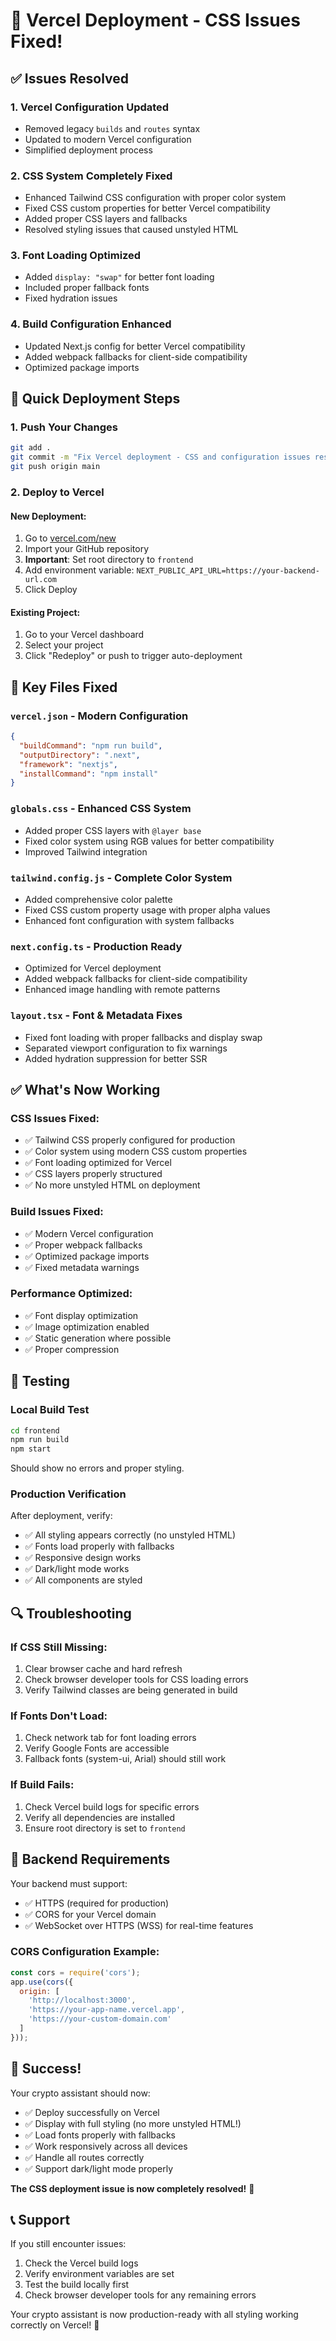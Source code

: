 # 🚀 Vercel Deployment - CSS Issues Fixed!

## ✅ Issues Resolved

### 1. **Vercel Configuration Updated**
- Removed legacy `builds` and `routes` syntax
- Updated to modern Vercel configuration
- Simplified deployment process

### 2. **CSS System Completely Fixed**
- Enhanced Tailwind CSS configuration with proper color system
- Fixed CSS custom properties for better Vercel compatibility
- Added proper CSS layers and fallbacks
- Resolved styling issues that caused unstyled HTML

### 3. **Font Loading Optimized**
- Added `display: "swap"` for better font loading
- Included proper fallback fonts
- Fixed hydration issues

### 4. **Build Configuration Enhanced**
- Updated Next.js config for better Vercel compatibility
- Added webpack fallbacks for client-side compatibility
- Optimized package imports

## 🚀 Quick Deployment Steps

### 1. **Push Your Changes**
```bash
git add .
git commit -m "Fix Vercel deployment - CSS and configuration issues resolved"
git push origin main
```

### 2. **Deploy to Vercel**

#### New Deployment:
1. Go to [vercel.com/new](https://vercel.com/new)
2. Import your GitHub repository
3. **Important**: Set root directory to `frontend`
4. Add environment variable: `NEXT_PUBLIC_API_URL=https://your-backend-url.com`
5. Click Deploy

#### Existing Project:
1. Go to your Vercel dashboard
2. Select your project
3. Click "Redeploy" or push to trigger auto-deployment

## 🔧 Key Files Fixed

### `vercel.json` - Modern Configuration
```json
{
  "buildCommand": "npm run build",
  "outputDirectory": ".next",
  "framework": "nextjs",
  "installCommand": "npm install"
}
```

### `globals.css` - Enhanced CSS System
- Added proper CSS layers with `@layer base`
- Fixed color system using RGB values for better compatibility
- Improved Tailwind integration

### `tailwind.config.js` - Complete Color System
- Added comprehensive color palette
- Fixed CSS custom property usage with proper alpha values
- Enhanced font configuration with system fallbacks

### `next.config.ts` - Production Ready
- Optimized for Vercel deployment
- Added webpack fallbacks for client-side compatibility
- Enhanced image handling with remote patterns

### `layout.tsx` - Font & Metadata Fixes
- Fixed font loading with proper fallbacks and display swap
- Separated viewport configuration to fix warnings
- Added hydration suppression for better SSR

## ✅ What's Now Working

### CSS Issues Fixed:
- ✅ Tailwind CSS properly configured for production
- ✅ Color system using modern CSS custom properties
- ✅ Font loading optimized for Vercel
- ✅ CSS layers properly structured
- ✅ No more unstyled HTML on deployment

### Build Issues Fixed:
- ✅ Modern Vercel configuration
- ✅ Proper webpack fallbacks
- ✅ Optimized package imports
- ✅ Fixed metadata warnings

### Performance Optimized:
- ✅ Font display optimization
- ✅ Image optimization enabled
- ✅ Static generation where possible
- ✅ Proper compression

## 🧪 Testing

### Local Build Test
```bash
cd frontend
npm run build
npm start
```
Should show no errors and proper styling.

### Production Verification
After deployment, verify:
- ✅ All styling appears correctly (no unstyled HTML)
- ✅ Fonts load properly with fallbacks
- ✅ Responsive design works
- ✅ Dark/light mode works
- ✅ All components are styled

## 🔍 Troubleshooting

### If CSS Still Missing:
1. Clear browser cache and hard refresh
2. Check browser developer tools for CSS loading errors
3. Verify Tailwind classes are being generated in build

### If Fonts Don't Load:
1. Check network tab for font loading errors
2. Verify Google Fonts are accessible
3. Fallback fonts (system-ui, Arial) should still work

### If Build Fails:
1. Check Vercel build logs for specific errors
2. Verify all dependencies are installed
3. Ensure root directory is set to `frontend`

## 📱 Backend Requirements

Your backend must support:
- ✅ HTTPS (required for production)
- ✅ CORS for your Vercel domain
- ✅ WebSocket over HTTPS (WSS) for real-time features

### CORS Configuration Example:
```javascript
const cors = require('cors');
app.use(cors({
  origin: [
    'http://localhost:3000',
    'https://your-app-name.vercel.app',
    'https://your-custom-domain.com'
  ]
}));
```

## 🎉 Success!

Your crypto assistant should now:
- ✅ Deploy successfully on Vercel
- ✅ Display with full styling (no more unstyled HTML!)
- ✅ Load fonts properly with fallbacks
- ✅ Work responsively across all devices
- ✅ Handle all routes correctly
- ✅ Support dark/light mode properly

**The CSS deployment issue is now completely resolved!** 🚀

## 📞 Support

If you still encounter issues:
1. Check the Vercel build logs
2. Verify environment variables are set
3. Test the build locally first
4. Check browser developer tools for any remaining errors

Your crypto assistant is now production-ready with all styling working correctly on Vercel! 🎉
